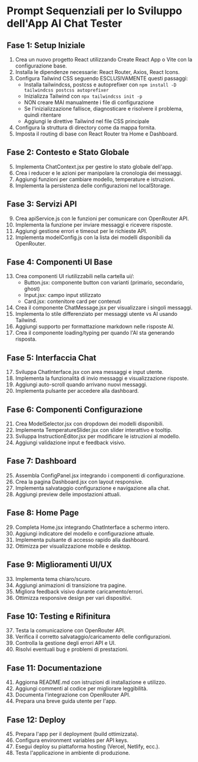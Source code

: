 # Prompt Sequenziali per lo Sviluppo dell'App AI Chat Tester

## Fase 1: Setup Iniziale
1. Crea un nuovo progetto React utilizzando Create React App o Vite con la configurazione base.
2. Installa le dipendenze necessarie: React Router, Axios, React Icons.
3. Configura Tailwind CSS seguendo ESCLUSIVAMENTE questi passaggi:
   - Installa tailwindcss, postcss e autoprefixer con `npm install -D tailwindcss postcss autoprefixer`
   - Inizializza Tailwind con `npx tailwindcss init -p`
   - NON creare MAI manualmente i file di configurazione
   - Se l'inizializzazione fallisce, diagnosticare e risolvere il problema, quindi ritentare
   - Aggiungi le direttive Tailwind nel file CSS principale
4. Configura la struttura di directory come da mappa fornita.
5. Imposta il routing di base con React Router tra Home e Dashboard.

## Fase 2: Contesto e Stato Globale
5. Implementa ChatContext.jsx per gestire lo stato globale dell'app.
6. Crea i reducer e le azioni per manipolare la cronologia dei messaggi.
7. Aggiungi funzioni per cambiare modello, temperature e istruzioni.
8. Implementa la persistenza delle configurazioni nel localStorage.

## Fase 3: Servizi API
9. Crea apiService.js con le funzioni per comunicare con OpenRouter API.
10. Implementa la funzione per inviare messaggi e ricevere risposte.
11. Aggiungi gestione errori e timeout per le richieste API.
12. Implementa modelConfig.js con la lista dei modelli disponibili da OpenRouter.

## Fase 4: Componenti UI Base
13. Crea componenti UI riutilizzabili nella cartella ui/:
    - Button.jsx: componente button con varianti (primario, secondario, ghost)
    - Input.jsx: campo input stilizzato
    - Card.jsx: contenitore card per contenuti
14. Crea il componente ChatMessage.jsx per visualizzare i singoli messaggi.
15. Implementa lo stile differenziato per messaggi utente vs AI usando Tailwind.
16. Aggiungi supporto per formattazione markdown nelle risposte AI.
17. Crea il componente loading/typing per quando l'AI sta generando risposta.

## Fase 5: Interfaccia Chat
17. Sviluppa ChatInterface.jsx con area messaggi e input utente.
18. Implementa la funzionalità di invio messaggi e visualizzazione risposte.
19. Aggiungi auto-scroll quando arrivano nuovi messaggi.
20. Implementa pulsante per accedere alla dashboard.

## Fase 6: Componenti Configurazione
21. Crea ModelSelector.jsx con dropdown dei modelli disponibili.
22. Implementa TemperatureSlider.jsx con slider interattivo e tooltip.
23. Sviluppa InstructionEditor.jsx per modificare le istruzioni al modello.
24. Aggiungi validazione input e feedback visivo.

## Fase 7: Dashboard
25. Assembla ConfigPanel.jsx integrando i componenti di configurazione.
26. Crea la pagina Dashboard.jsx con layout responsive.
27. Implementa salvataggio configurazione e navigazione alla chat.
28. Aggiungi preview delle impostazioni attuali.

## Fase 8: Home Page
29. Completa Home.jsx integrando ChatInterface a schermo intero.
30. Aggiungi indicatore del modello e configurazione attuale.
31. Implementa pulsante di accesso rapido alla dashboard.
32. Ottimizza per visualizzazione mobile e desktop.

## Fase 9: Miglioramenti UI/UX
33. Implementa tema chiaro/scuro.
34. Aggiungi animazioni di transizione tra pagine.
35. Migliora feedback visivo durante caricamento/errori.
36. Ottimizza responsive design per vari dispositivi.

## Fase 10: Testing e Rifinitura
37. Testa la comunicazione con OpenRouter API.
38. Verifica il corretto salvataggio/caricamento delle configurazioni.
39. Controlla la gestione degli errori API e UI.
40. Risolvi eventuali bug e problemi di prestazioni.

## Fase 11: Documentazione
41. Aggiorna README.md con istruzioni di installazione e utilizzo.
42. Aggiungi commenti al codice per migliorare leggibilità.
43. Documenta l'integrazione con OpenRouter API.
44. Prepara una breve guida utente per l'app.

## Fase 12: Deploy
45. Prepara l'app per il deployment (build ottimizzata).
46. Configura environment variables per API keys.
47. Esegui deploy su piattaforma hosting (Vercel, Netlify, ecc.).
48. Testa l'applicazione in ambiente di produzione.